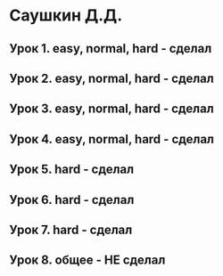 # Саушкин Д.Д.
## Урок 1. easy, normal, hard - сделал
## Урок 2. easy, normal, hard - сделал
## Урок 3. easy, normal, hard - сделал
## Урок 4. easy, normal, hard - сделал
## Урок 5. hard - сделал
## Урок 6. hard - сделал
## Урок 7. hard - сделал
## Урок 8. общее - НЕ сделал
